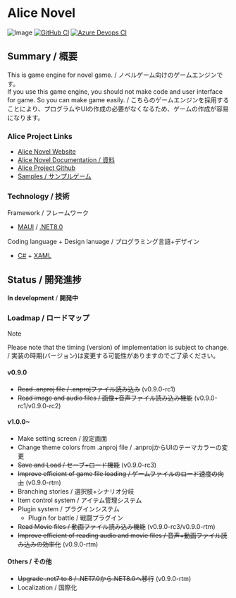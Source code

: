 # Alice Novel
![Image](image.png)
[![GitHub CI](https://github.com/Lemon73-Computing/Alice_Novel/actions/workflows/dotnet-maui.yml/badge.svg)](https://github.com/Lemon73-Computing/Alice_Novel/actions/workflows/dotnet-maui.yml)
[![Azure Devops CI](https://dev.azure.com/lemon73/Alice_Novel/_apis/build/status%2FAlice_Novel?branchName=master)](https://dev.azure.com/lemon73/Alice_Novel/_build/latest?definitionId=2&branchName=master)

## Summary / 概要
This is game engine for novel game. / ノベルゲーム向けのゲームエンジンです。<br />
If you use this game engine, you should not make code and user interface for game. So you can make game easily. / こちらのゲームエンジンを採用することにより、プログラムやUIの作成の必要がなくなるため、ゲームの作成が容易になります。<br />

### Alice Project Links
- [Alice Novel Website](https://alicenovel.web.app "Alice Novel で世界をより楽しく")
- [Alice Novel Documentation / 資料](https://alicenovel.web.app/docs)
- [Alice Project Github](https://github.com/alicenovel/)
- [Samples / サンプルゲーム](https://github.com/Lemon73-Computing/Alice_Novel-Docs)

### Technology / 技術
Framework / フレームワーク
- [MAUI] / [.NET8.0]

Coding language + Design lanuage / プログラミング言語+デザイン
- [C#] + [XAML]

[MAUI]: https://dot.net/maui ".NET MAUI"
[.NET8.0]: https://dot.net ".NET"
[C#]: https://learn.microsoft.com/en-us/dotnet/csharp/ "C#ドキュメント"
[xaml]: https://learn.microsoft.com/en-us/dotnet/maui/xaml/ ".NET MAUI XAMLドキュメント"

## Status / 開発進捗
**In development** / **開発中**

### Loadmap / ロードマップ
> [!NOTE]
> Please note that the timing (version) of implementation is subject to change. / 実装の時期(バージョン)は変更する可能性がありますのでご了承ください。

#### v0.9.0
- ~~Read .anproj file / .anprojファイル読み込み~~ (v0.9.0-rc1)
- ~~Read image and audio files / 画像+音声ファイル読み込み機能~~ (v0.9.0-rc1/v0.9.0-rc2)

#### v1.0.0~
- Make setting screen / 設定画面
- Change theme colors from .anproj file / .anprojからUIのテーマカラーの変更
- ~~Save and Load / セーブ+ロード機能~~ (v0.9.0-rc3)
- ~~Improve efficient of game file loading / ゲームファイルのロード速度の向上~~ (v0.9.0-rtm)
- Branching stories / 選択肢+シナリオ分岐
- Item control system / アイテム管理システム
- Plugin system / プラグインシステム
  - Plugin for battle / 戦闘プラグイン
- ~~Read Movie files / 動画ファイル読み込み機能~~ (v0.9.0-rc3/v0.9.0-rtm)
- ~~Improve efficient of reading audio and movie files / 音声+動画ファイル読み込みの効率化~~ (v0.9.0-rtm)

#### Others / その他
- ~~Upgrade .net7 to 8 / .NET7.0から.NET8.0へ移行~~ (v0.9.0-rtm)
- Localization / 国際化
